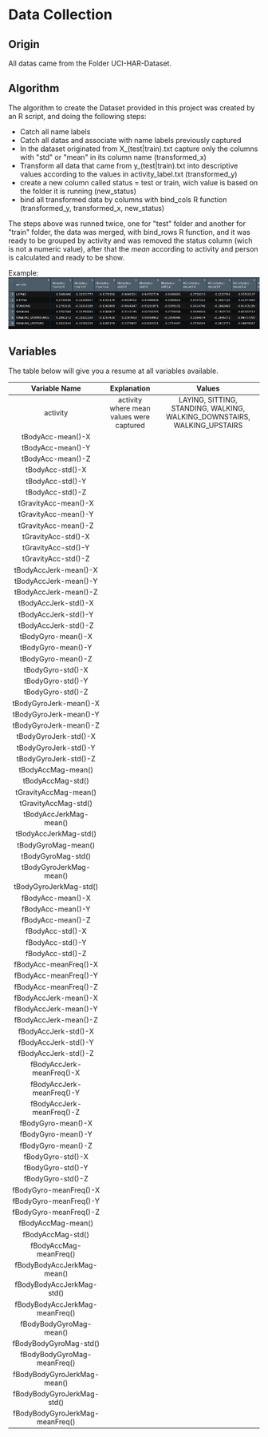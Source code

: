 # Data Collection

## Origin
All datas came from the Folder UCI-HAR-Dataset.

## Algorithm
The algorithm to create the Dataset provided in this project was created by an R script, and doing the following steps:
* Catch all name labels
* Catch all datas and associate with name labels previously captured
* In the dataset originated from X_(test|train).txt capture only the columns with "std" or "mean" in its column name (transformed_x)
* Transform all data that came from y_(test|train).txt into descriptive values according to the values in activity_label.txt (transformed_y)
* create a new column called status = test or train, wich value is based on the folder it is running (new_status)
* bind all transformed data by columns with bind_cols R function (transformed_y, transformed_x, new_status)

The steps above was runned twice, one for "test" folder and another for "train" folder, the data was merged, with bind_rows R function, and it was ready to be grouped by activity and was removed the status column (wich is not a numeric value), after that the *mean* according to activity and person is calculated and ready to be show.

Example:
![data example](images/calculated_data_example.png)

## Variables

The table below will give you a resume at all variables available.

| Variable Name | Explanation | Values |
|:----------:|:-------------:|:------:|
| activity | activity where mean values were captured | LAYING, SITTING, STANDING, WALKING, WALKING_DOWNSTAIRS, WALKING_UPSTAIRS |
| tBodyAcc-mean()-X | | |
| tBodyAcc-mean()-Y | | |
| tBodyAcc-mean()-Z | | |
| tBodyAcc-std()-X | | |
| tBodyAcc-std()-Y | | |
| tBodyAcc-std()-Z | | |
| tGravityAcc-mean()-X | | |
| tGravityAcc-mean()-Y | | |
| tGravityAcc-mean()-Z | | |
| tGravityAcc-std()-X | | |
| tGravityAcc-std()-Y | | |
| tGravityAcc-std()-Z | | |
| tBodyAccJerk-mean()-X | | |
| tBodyAccJerk-mean()-Y | | |
| tBodyAccJerk-mean()-Z | | |
| tBodyAccJerk-std()-X | | |
| tBodyAccJerk-std()-Y | | |
| tBodyAccJerk-std()-Z | | |
| tBodyGyro-mean()-X | | |
| tBodyGyro-mean()-Y | | |
| tBodyGyro-mean()-Z | | |
| tBodyGyro-std()-X | | |
| tBodyGyro-std()-Y | | |
| tBodyGyro-std()-Z | | |
| tBodyGyroJerk-mean()-X | | |
| tBodyGyroJerk-mean()-Y | | |
| tBodyGyroJerk-mean()-Z | | |
| tBodyGyroJerk-std()-X | | |
| tBodyGyroJerk-std()-Y | | |
| tBodyGyroJerk-std()-Z | | |
| tBodyAccMag-mean() | | |
| tBodyAccMag-std() | | |
| tGravityAccMag-mean() | | |
| tGravityAccMag-std() | | |
| tBodyAccJerkMag-mean() | | |
| tBodyAccJerkMag-std() | | |
| tBodyGyroMag-mean() | | |
| tBodyGyroMag-std() | | |
| tBodyGyroJerkMag-mean() | | |
| tBodyGyroJerkMag-std() | | |
| fBodyAcc-mean()-X | | |
| fBodyAcc-mean()-Y | | |
| fBodyAcc-mean()-Z | | |
| fBodyAcc-std()-X | | |
| fBodyAcc-std()-Y | | |
| fBodyAcc-std()-Z | | |
| fBodyAcc-meanFreq()-X | | |
| fBodyAcc-meanFreq()-Y | | |
| fBodyAcc-meanFreq()-Z | | |
| fBodyAccJerk-mean()-X | | |
| fBodyAccJerk-mean()-Y | | |
| fBodyAccJerk-mean()-Z | | |
| fBodyAccJerk-std()-X | | |
| fBodyAccJerk-std()-Y | | |
| fBodyAccJerk-std()-Z | | |
| fBodyAccJerk-meanFreq()-X | | |
| fBodyAccJerk-meanFreq()-Y | | |
| fBodyAccJerk-meanFreq()-Z | | |
| fBodyGyro-mean()-X | | |
| fBodyGyro-mean()-Y | | |
| fBodyGyro-mean()-Z | | |
| fBodyGyro-std()-X | | |
| fBodyGyro-std()-Y | | |
| fBodyGyro-std()-Z | | |
| fBodyGyro-meanFreq()-X | | |
| fBodyGyro-meanFreq()-Y | | |
| fBodyGyro-meanFreq()-Z | | |
| fBodyAccMag-mean() | | |
| fBodyAccMag-std() | | |
| fBodyAccMag-meanFreq() | | |
| fBodyBodyAccJerkMag-mean() | | |
| fBodyBodyAccJerkMag-std() | | |
| fBodyBodyAccJerkMag-meanFreq() | | |
| fBodyBodyGyroMag-mean() | | |
| fBodyBodyGyroMag-std() | | |
| fBodyBodyGyroMag-meanFreq() | | |
| fBodyBodyGyroJerkMag-mean() | | |
| fBodyBodyGyroJerkMag-std() | | |
| fBodyBodyGyroJerkMag-meanFreq() | | |